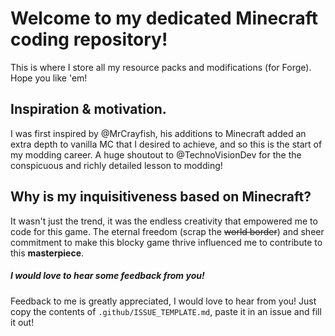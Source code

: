 # Welcome to my dedicated Minecraft coding repository!
This is where I store all my resource packs and modifications (for Forge). Hope you like 'em!

## Inspiration & motivation.
I was first inspired by @MrCrayfish, his additions to Minecraft added an extra depth to vanilla MC that I desired to achieve, and so this is the start of my modding career.
A huge shoutout to @TechnoVisionDev for the the conspicuous and richly detailed lesson to modding!

## Why is my inquisitiveness based on Minecraft?
It wasn't just the trend, it was the endless creativity that empowered me to code for this game. The eternal freedom (scrap the ~~world border~~) 
and sheer commitment to make this blocky game thrive influenced me to contribute to this **masterpiece**.

##### I would love to hear some feedback from you!
Feedback to me is greatly appreciated, I would love to hear from you! Just copy the contents of `.github/ISSUE_TEMPLATE.md`, paste it in an issue and fill it out!

